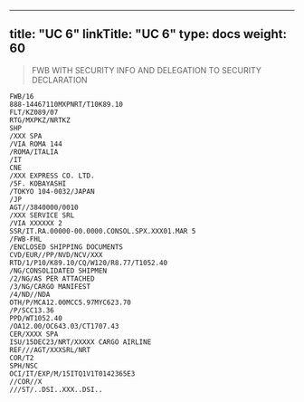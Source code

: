
---
title: "UC 6"
linkTitle: "UC 6"
type: docs
weight: 60
---

> FWB WITH SECURITY INFO AND DELEGATION TO SECURITY DECLARATION

```
FWB/16
888-14467110MXPNRT/T10K89.10
FLT/KZ089/07
RTG/MXPKZ/NRTKZ
SHP
/XXX SPA
/VIA ROMA 144
/ROMA/ITALIA
/IT
CNE
/XXX EXPRESS CO. LTD.
/5F. KOBAYASHI
/TOKYO 104-0032/JAPAN
/JP
AGT//3840000/0010
/XXX SERVICE SRL
/VIA XXXXXX 2
SSR/IT.RA.00000-00.0000.CONSOL.SPX.XXX01.MAR 5
/FWB-FHL
/ENCLOSED SHIPPING DOCUMENTS
CVD/EUR//PP/NVD/NCV/XXX
RTD/1/P10/K89.10/CQ/W120/R8.77/T1052.40
/NG/CONSOLIDATED SHIPMEN
/2/NG/AS PER ATTACHED
/3/NG/CARGO MANIFEST
/4/ND//NDA
OTH/P/MCA12.00MCC5.97MYC623.70
/P/SCC13.36
PPD/WT1052.40
/OA12.00/OC643.03/CT1707.43
CER/XXXX SPA
ISU/15DEC23/NRT/XXXXX CARGO AIRLINE
REF///AGT/XXXSRL/NRT
COR/T2
SPH/NSC
OCI/IT/EXP/M/15ITQ1V1T0142365E3
//COR//X
///ST/..DSI..XXX..DSI..
```